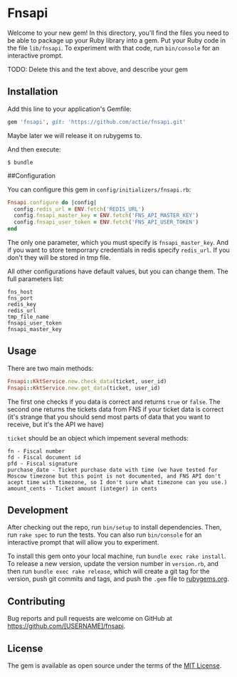 # Fnsapi

Welcome to your new gem! In this directory, you'll find the files you need to be able to package up your Ruby library into a gem. Put your Ruby code in the file `lib/fnsapi`. To experiment with that code, run `bin/console` for an interactive prompt.

TODO: Delete this and the text above, and describe your gem

## Installation

Add this line to your application's Gemfile:

```ruby
gem 'fnsapi', git: 'https://github.com/actie/fnsapi.git'
```
Maybe later we will release it on rubygems to.

And then execute:

    $ bundle

##Configuration

You can configure this gem in `config/initializers/fnsapi.rb`:

```ruby
Fnsapi.configure do |config|
  config.redis_url = ENV.fetch('REDIS_URL')
  config.fnsapi_master_key = ENV.fetch('FNS_API_MASTER_KEY')
  config.fnsapi_user_token = ENV.fetch('FNS_API_USER_TOKEN')
end
```

The only one parameter, which you must specify is `fnsapi_master_key`.
And if you want to store temporrary credentials in redis specify `redis_url`. If you don't they will be stored in tmp file.

All other configurations have default values, but you can change them. The full parameters list:
```
fns_host
fns_port
redis_key
redis_url
tmp_file_name
fnsapi_user_token
fnsapi_master_key
```

## Usage

There are two main methods:
```ruby
Fnsapi::KktService.new.check_data(ticket, user_id)
Fnsapi::KktService.new.get_data(ticket, user_id)
```
The first one checks if you data is correct and returns `true` or `false`. The second one returns the tickets data from FNS if your ticket data is correct (it's strange that you should send most parts of data that you want to receive, but it's the API we have)

`ticket` should be an object which impement several methods:
```
fn - Fiscal number
fd - Fiscal document id
pfd - Fiscal signature
purchase_date - Ticket purchase date with time (we have tested for Moscow timezone but this point is not documented, and FNS API don't acept time with timezone, so I don't sure what timezone can you use.)
amount_cents - Ticket amount (integer) in cents
```
## Development

After checking out the repo, run `bin/setup` to install dependencies. Then, run `rake spec` to run the tests. You can also run `bin/console` for an interactive prompt that will allow you to experiment.

To install this gem onto your local machine, run `bundle exec rake install`. To release a new version, update the version number in `version.rb`, and then run `bundle exec rake release`, which will create a git tag for the version, push git commits and tags, and push the `.gem` file to [rubygems.org](https://rubygems.org).

## Contributing

Bug reports and pull requests are welcome on GitHub at https://github.com/[USERNAME]/fnsapi.

## License

The gem is available as open source under the terms of the [MIT License](https://opensource.org/licenses/MIT).
